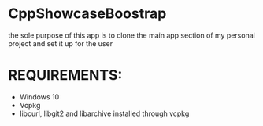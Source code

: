 # CppShowcaseBoostrap
the sole purpose of this app is to clone the main app section of my personal project and set it up for the user

# REQUIREMENTS:

- Windows 10
- Vcpkg
- libcurl, libgit2 and libarchive installed through vcpkg
